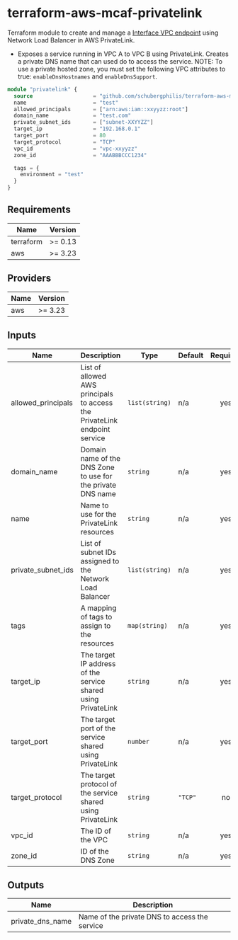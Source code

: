 # terraform-aws-mcaf-privatelink
Terraform module to create and manage a [Interface VPC endpoint](https://docs.aws.amazon.com/vpc/latest/userguide/endpoint-service-overview.html) using Network Load Balancer in AWS PrivateLink.

- Exposes a service running in VPC A to VPC B using PrivateLink. Creates a private DNS name that can used do to access the
service. NOTE: To use a private hosted zone, you must set the following VPC attributes to true: `enableDnsHostnames` and `enableDnsSupport`.

```terraform
module "privatelink" {
  source                   = "github.com/schubergphilis/terraform-aws-mcaf-privatelink"
  name                     = "test"
  allowed_principals       = ["arn:aws:iam::xxyyzz:root"]
  domain_name              = "test.com"
  private_subnet_ids       = ["subnet-XXYYZZ"]
  target_ip                = "192.168.0.1"
  target_port              = 80
  target_protocol          = "TCP"
  vpc_id                   = "vpc-xxyyzz"
  zone_id                  = "AAABBBCCC1234"

  tags = {
    environment = "test"
  }
}
```

<!--- BEGIN_TF_DOCS --->
## Requirements

| Name | Version |
|------|---------|
| terraform | >= 0.13 |
| aws | >= 3.23 |

## Providers

| Name | Version |
|------|---------|
| aws | >= 3.23 |

## Inputs

| Name | Description | Type | Default | Required |
|------|-------------|------|---------|:--------:|
| allowed\_principals | List of allowed AWS principals to access the PrivateLink endpoint service | `list(string)` | n/a | yes |
| domain\_name | Domain name of the DNS Zone to use for the private DNS name | `string` | n/a | yes |
| name | Name to use for the PrivateLink resources | `string` | n/a | yes |
| private\_subnet\_ids | List of subnet IDs assigned to the Network Load Balancer | `list(string)` | n/a | yes |
| tags | A mapping of tags to assign to the resources | `map(string)` | n/a | yes |
| target\_ip | The target IP address of the service shared using PrivateLink | `string` | n/a | yes |
| target\_port | The target port of the service shared using PrivateLink | `number` | n/a | yes |
| target\_protocol | The target protocol of the service shared using PrivateLink | `string` | `"TCP"` | no |
| vpc\_id | The ID of the VPC | `string` | n/a | yes |
| zone\_id | ID of the DNS Zone | `string` | n/a | yes |

## Outputs

| Name | Description |
|------|-------------|
| private\_dns\_name | Name of the private DNS to access the service |

<!--- END_TF_DOCS --->

